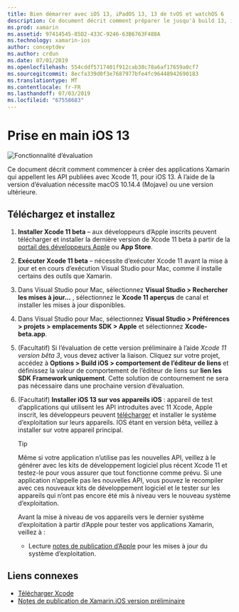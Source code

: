 ```yaml
---
title: Bien démarrer avec iOS 13, iPadOS 13, 13 de tvOS et watchOS 6
description: Ce document décrit comment préparer le jusqu'à build 13, iPadOS 13, tvOS 13 applications iOS et watchOS 6 avec Xamarin. Il explique comment télécharger Xcode 11 et mettre à jour de Visual Studio pour Mac.
ms.prod: xamarin
ms.assetid: 97414545-85D2-433C-9246-63B6763F488A
ms.technology: xamarin-ios
author: conceptdev
ms.author: crdun
ms.date: 07/01/2019
ms.openlocfilehash: 554cddf5717401f912cab38c78a6af17659a0cf7
ms.sourcegitcommit: 8ecfa339d0f3e7687977bfe4fc96448942690183
ms.translationtype: MT
ms.contentlocale: fr-FR
ms.lasthandoff: 07/03/2019
ms.locfileid: "67558683"
---
```

# <a name="get-started-with-ios-13"></a>Prise en main iOS 13

![Fonctionnalité d’évaluation](~/media/shared/preview.png)

Ce document décrit comment commencer à créer des applications Xamarin qui appellent les API publiées avec Xcode 11, pour iOS 13. À l’aide de la version d’évaluation nécessite macOS 10.14.4 (Mojave) ou une version ultérieure.

## <a name="download-and-install"></a>Téléchargez et installez

1. **Installer Xcode 11 beta** – aux développeurs d’Apple inscrits peuvent télécharger et installer la dernière version de Xcode 11 beta à partir de la [portail des développeurs Apple](https://developer.apple.com/download/) ou **App Store**.

2. **Exécuter Xcode 11 beta** – nécessite d’exécuter Xcode 11 avant la mise à jour et en cours d’exécution Visual Studio pour Mac, comme il installe certains des outils que Xamarin.

3. Dans Visual Studio pour Mac, sélectionnez **Visual Studio > Rechercher les mises à jour...** , sélectionnez le **Xcode 11 aperçus** de canal et installer les mises à jour disponibles.

4. Dans Visual Studio pour Mac, sélectionnez **Visual Studio > Préférences > projets > emplacements SDK > Apple** et sélectionnez **Xcode-beta.app**.

5. (Facultatif) Si l’évaluation de cette version préliminaire à l’aide _Xcode 11 version bêta 3_, vous devez activer la liaison. Cliquez sur votre projet, accédez à **Options > Build iOS > comportement de l’éditeur de liens** et définissez la valeur de comportement de l’éditeur de liens sur **lien les SDK Framework uniquement**. Cette solution de contournement ne sera pas nécessaire dans une prochaine version d’évaluation.

6. (Facultatif) **Installer iOS 13 sur vos appareils iOS** : appareil de test d’applications qui utilisent les API introduites avec 11 Xcode, Apple inscrit, les développeurs peuvent [télécharger](https://developer.apple.com/download) et installer le système d’exploitation sur leurs appareils. IOS étant en version bêta, veillez à installer sur votre appareil principal.

   > [!TIP]
   > Même si votre application n’utilise pas les nouvelles API, veillez à le générer avec les kits de développement logiciel plus récent Xcode 11 et testez-le pour vous assurer que tout fonctionne comme prévu. Si une application n’appelle pas les nouvelles API, vous pouvez le recompiler avec ces nouveaux kits de développement logiciel et le tester sur les appareils qui n’ont pas encore été mis à niveau vers le nouveau système d’exploitation.
   >
   > Avant la mise à niveau de vos appareils vers le dernier système d’exploitation à partir d’Apple pour tester vos applications Xamarin, veillez à :
   >
   > - Lecture [notes de publication d’Apple](https://developer.apple.com/download/) pour les mises à jour du système d’exploitation.

## <a name="related-links"></a>Liens connexes

- [Télécharger Xcode](https://developer.apple.com/download/)
- [Notes de publication de Xamarin.iOS version préliminaire](/xamarin/ios/release-notes/12/12.99)
